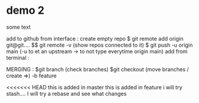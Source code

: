# demo 2

some text

add to github from interface : 
    create empty repo 
    $ git remote add origin git@git....
    $$ git remote -v (show repos connected to it)
    $ git push -u origin main (-u to et an upstream -> to not type everytime origin main)
add from terminal :

MERGING :
    $git branch (check branches)
    $git checkout (move branches / create =>) -b feature 

<<<<<<< HEAD
this is added in master
this is added in feature
i will try stash....
I will try a rebase and see what changes
